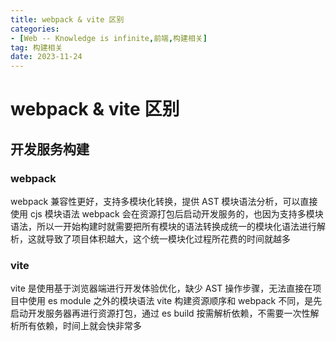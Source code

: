 ```yaml
---
title: webpack & vite 区别
categories: 
- [Web -- Knowledge is infinite,前端,构建相关]
tag: 构建相关
date: 2023-11-24
---
```

# webpack & vite 区别
## 开发服务构建
### webpack
webpack 兼容性更好，支持多模块化转换，提供 AST 模块语法分析，可以直接使用 cjs 模块语法
webpack 会在资源打包后启动开发服务的，也因为支持多模块语法，所以一开始构建时就需要把所有模块的语法转换成统一的模块化语法进行解析，这就导致了项目体积越大，这个统一模块化过程所花费的时间就越多
### vite
vite 是使用基于浏览器端进行开发体验优化，缺少 AST 操作步骤，无法直接在项目中使用 es module 之外的模块语法
vite 构建资源顺序和 webpack 不同，是先启动开发服务器再进行资源打包，通过 es build 按需解析依赖，不需要一次性解析所有依赖，时间上就会快非常多
